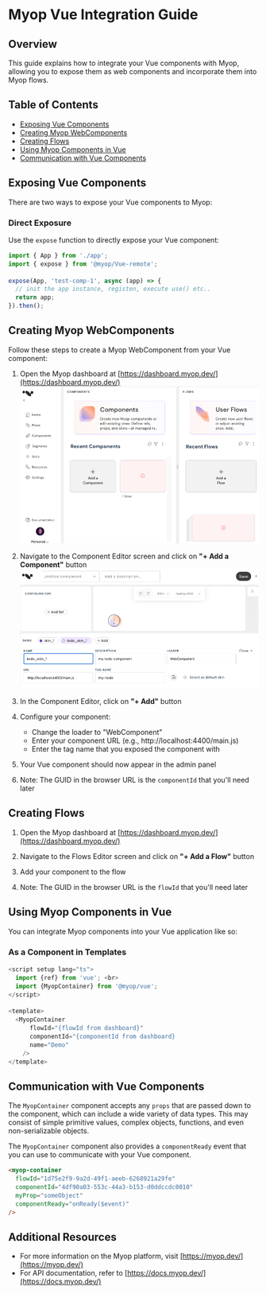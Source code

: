 # Myop Vue Integration Guide

## Overview

This guide explains how to integrate your Vue components with Myop, allowing you to expose them as web components and incorporate them into Myop flows.

## Table of Contents

- [Exposing Vue Components](#exposing-vue-components)
- [Creating Myop WebComponents](#creating-myop-webcomponents)
- [Creating Flows](#creating-flows)
- [Using Myop Components in Vue](#using-myop-components-in-vue)
- [Communication with Vue Components](#communication-with-Vue-components)

## Exposing Vue Components

There are two ways to expose your Vue components to Myop:

### Direct Exposure

Use the `expose` function to directly expose your Vue component:

```typescript
import { App } from './app';
import { expose } from '@myop/Vue-remote';

expose(App, 'test-comp-1', async (app) => {
  // init the app instance, registen, execute use() etc..
  return app;
}).then();
```

## Creating Myop WebComponents

Follow these steps to create a Myop WebComponent from your Vue component:

1. Open the Myop dashboard at [https://dashboard.myop.dev/](https://dashboard.myop.dev/) <br>
   <img src="docs/images/admin-dashboard.png" alt="Add Component Button" width="500"><br>

2. Navigate to the Component Editor screen and click on **"+ Add a Component"** button <br>
   <img src="docs/images/component-editor.png" alt="Add Component Button" width="500"><br>

3. In the Component Editor, click on **"+ Add"** button

4. Configure your component:

   - Change the loader to "WebComponent"
   - Enter your component URL (e.g., http://localhost:4400/main.js)
   - Enter the tag name that you exposed the component with

5. Your Vue component should now appear in the admin panel

6. Note: The GUID in the browser URL is the `componentId` that you'll need later

## Creating Flows

1. Open the Myop dashboard at [https://dashboard.myop.dev/](https://dashboard.myop.dev/)

2. Navigate to the Flows Editor screen and click on **"+ Add a Flow"** button

3. Add your component to the flow

4. Note: The GUID in the browser URL is the `flowId` that you'll need later

## Using Myop Components in Vue

You can integrate Myop components into your Vue application like so:

### As a Component in Templates

```typescript
<script setup lang="ts">
  import {ref} from 'vue'; <br>
  import {MyopContainer} from '@myop/vue';
</script>

<template>
  <MyopContainer
      flowId="{flowId from dashboard}"
      componentId="{componentId from dashboard}
      name="Demo"
    />
</template>
```

## Communication with Vue Components

The `MyopContainer` component accepts any `props` that are passed down to the component, which can include a wide variety of data types. This may consist of simple primitive values, complex objects, functions, and even non-serializable objects.

The `MyopContainer` component also provides a `componentReady` event that you can use to communicate with your Vue component.

```html
<myop-container
  flowId="1d75e2f9-9a2d-49f1-aeeb-6268921a29fe"
  componentId="4df90a03-553c-44a3-b153-d0ddccdc0010"
  myProp="someObject"
  componentReady="onReady($event)"
/>
```

## Additional Resources

- For more information on the Myop platform, visit [https://myop.dev/](https://myop.dev/)
- For API documentation, refer to [https://docs.myop.dev/](https://docs.myop.dev/)
